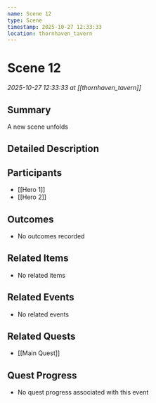 ```yaml
---
name: Scene 12
type: Scene
timestamp: 2025-10-27 12:33:33
location: thornhaven_tavern
---
```


# Scene 12

*2025-10-27 12:33:33 at [[thornhaven_tavern]]*

## Summary
A new scene unfolds

## Detailed Description


## Participants
- [[Hero 1]]
- [[Hero 2]]

## Outcomes
- No outcomes recorded

## Related Items
- No related items

## Related Events
- No related events

## Related Quests
- [[Main Quest]]

## Quest Progress
- No quest progress associated with this event
